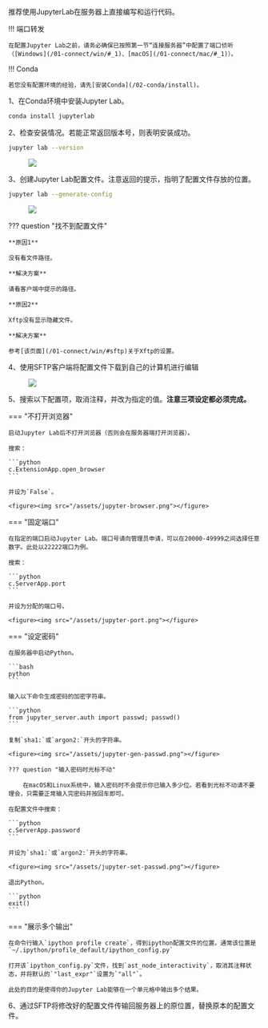 推荐使用JupyterLab在服务器上直接编写和运行代码。

!!! 端口转发
	
	在配置Jupyter Lab之前，请务必确保已按照第一节“连接服务器”中配置了端口侦听（[Windows](/01-connect/win/#_1)、[macOS](/01-connect/mac/#_1)）。

!!! Conda

	若您没有配置环境的经验，请先[安装Conda](/02-conda/install)。

1、在Conda环境中安装Jupyter Lab。

```bash
conda install jupyterlab
```

2、检查安装情况。若能正常返回版本号，则表明安装成功。

```bash
jupyter lab --version
```

<figure><img src="/assets/jupyter-version.png"></figure>

3、创建Jupyter Lab配置文件。注意返回的提示，指明了配置文件存放的位置。

```bash
jupyter lab --generate-config
```

<figure><img src="/assets/jupyter-config-path.png"></figure>

??? question "找不到配置文件"

	**原因1**
	
	没有看文件路径。
	
	**解决方案**
	
	请看客户端中提示的路径。
	
	**原因2**
	
	Xftp没有显示隐藏文件。
	
	**解决方案**
	
	参考[该页面](/01-connect/win/#sftp)关于Xftp的设置。

4、使用SFTP客户端将配置文件下载到自己的计算机进行编辑

<figure><img src="/assets/jupyter-config.png"></figure>

5、搜索以下配置项，取消注释，并改为指定的值。**注意三项设定都必须完成。**

=== "不打开浏览器"
	
	启动Jupyter Lab后不打开浏览器（否则会在服务器端打开浏览器）。
	
	搜索：
	
	```python
	c.ExtensionApp.open_browser
	```
	
	并设为`False`。
	
	<figure><img src="/assets/jupyter-browser.png"></figure>

=== "固定端口"

	在指定的端口启动Jupyter Lab。端口号请向管理员申请，可以在20000-49999之间选择任意数字。此处以22222端口为例。
	
	搜索：
	
	```python
	c.ServerApp.port
	```
	
	并设为分配的端口号。
	
	<figure><img src="/assets/jupyter-port.png"></figure>

=== "设定密码"

	在服务器中启动Python。
	
	```bash
	python
	```
	
	输入以下命令生成密码的加密字符串。
	
	```python
	from jupyter_server.auth import passwd; passwd()
	```
	
	复制`sha1:`或`argon2:`开头的字符串。
	
	<figure><img src="/assets/jupyter-gen-passwd.png"></figure>
	
	??? question "输入密码时光标不动"
	
	    在macOS和Linux系统中，输入密码时不会提示你已输入多少位。若看到光标不动请不要理会，只需要正常输入完密码并按回车即可。
	
	在配置文件中搜索：
	
	```python
	c.ServerApp.password
	```
	
	并设为`sha1:`或`argon2:`开头的字符串。
	
	<figure><img src="/assets/jupyter-set-passwd.png"></figure>
	
	退出Python。
	
	```python
	exit()
	```

=== "展示多个输出"

	在命令行输入`ipython profile create`，得到ipython配置文件的位置。通常该位置是`~/.ipython/profile_default/ipython_config.py`
	
	打开该`ipython_config.py`文件，找到`ast_node_interactivity`，取消其注释状态，并将默认的`"last_expr"`设置为`"all"`。
	
	此处的目的是使得你的Jupyter Lab能够在一个单元格中输出多个结果。


6、通过SFTP将修改好的配置文件传输回服务器上的原位置，替换原本的配置文件。